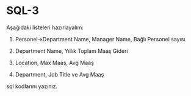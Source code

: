 # SQL-3

Aşağıdaki listeleri hazırlayalım:
1. Personel->Department Name, Manager Name, Bağlı Personel sayısı

2. Department Name, Yıllık Toplam Maaş Gideri

3. Location, Max Maaş, Avg Maaş

4. Department, Job Title ve Avg Maaş

sql kodlarını yazınız.
